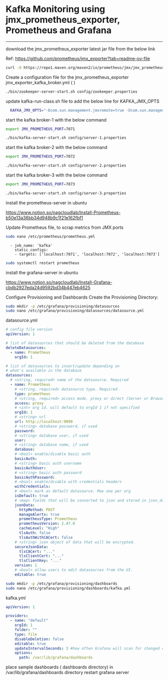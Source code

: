 # Kafka Monitoring using jmx_prometheus_exporter, Prometheus and Grafana

---

download the jmx_prometheus_exporter latest jar file from the below link

Ref: https://github.com/prometheus/jmx_exporter?tab=readme-ov-file

```bash
curl -O https://repo1.maven.org/maven2/io/prometheus/jmx/jmx_prometheus_javaagent/1.0.1/jmx_prometheus_javaagent-1.0.1.jar
```

Create a configuration file for the jmx_prometheus_exporter
jmx_exporter_kafka_broker.yml ( )

<!-- zookeeper -->

```bash
./bin/zookeeper-server-start.sh config/zookeeper.properties
```

update kafka-run-class.sh file to add the below line for KAFKA_JMX_OPTS

```bash
  KAFKA_JMX_OPTS="-Dcom.sun.management.jmxremote=true -Dcom.sun.management.jmxremote.authenticate=false -Dcom.sun.management.jmxremote.ssl=false -Djava.rmi.server.hostname=localhost -Djava.net.preferIPv4Stack=true -javaagent:/home/nag/kafka-monitoring/jmx_prometheus_javaagent-1.0.1.jar=$JMX_PROMETHEUS_PORT:/home/nag/kafka-monitoring/jmx_exporter_kafka_broker.yml"
```

start the kafka broker-1 with the below command

```bash
export JMX_PROMETHEUS_PORT=7071

./bin/kafka-server-start.sh config/server-1.properties
```

start the kafka broker-2 with the below command

```bash
export JMX_PROMETHEUS_PORT=7072

./bin/kafka-server-start.sh config/server-2.properties
```

start the kafka broker-3 with the below command

```bash
export JMX_PROMETHEUS_PORT=7073

./bin/kafka-server-start.sh config/server-3.properties
```

install the prometheus-server in ubuntu

https://www.notion.so/nagcloudlab/Install-Prometheus-b50e13a36bb34d948b9c1f21e162fbf1

Update Prometheus file, to scrap metrics from JMX ports

```bash
sudo nano /etc/prometheus/prometheus.yml
```

```properties
  - job_name: 'kafka'
    static_configs:
    - targets: ['localhost:7071', 'localhost:7072', 'localhost:7073']
```

```bash
sudo systemctl restart prometheus
```

install the grafana-server in ubuntu

https://www.notion.so/nagcloudlab/Install-Grafana-cbdb2927eda24d9592bd34b447eb4625

Configure Provisioning and Dashboards
Create the Provisioning Directory:

```sh
sudo mkdir -p /etc/grafana/provisioning/datasources
sudo nano /etc/grafana/provisioning/datasources/datasource.yml
```

datasource.yml

```yml
# config file version
apiVersion: 1

# list of datasources that should be deleted from the database
deleteDatasources:
  - name: Prometheus
    orgId: 1

# list of datasources to insert/update depending on
# what's available in the database
datasources:
  # <string, required> name of the datasource. Required
  - name: Prometheus
    # <string, required> datasource type. Required
    type: prometheus
    # <string, required> access mode. proxy or direct (Server or Browser in the UI). Required
    access: proxy
    # <int> org id. will default to orgId 1 if not specified
    orgId: 1
    # <string> url
    url: http://localhost:9090
    # <string> database password, if used
    password:
    # <string> database user, if used
    user:
    # <string> database name, if used
    database:
    # <bool> enable/disable basic auth
    basicAuth:
    # <string> basic auth username
    basicAuthUser:
    # <string> basic auth password
    basicAuthPassword:
    # <bool> enable/disable with credentials headers
    withCredentials:
    # <bool> mark as default datasource. Max one per org
    isDefault: true
    # <map> fields that will be converted to json and stored in json_data
    jsonData:
      httpMethod: POST
      manageAlerts: true
      prometheusType: Prometheus
      prometheusVersion: 2.47.0
      cacheLevel: "High"
      tlsAuth: false
      tlsAuthWithCACert: false
    # <string> json object of data that will be encrypted.
    secureJsonData:
      tlsCACert: "..."
      tlsClientCert: "..."
      tlsClientKey: "..."
    version: 1
    # <bool> allow users to edit datasources from the UI.
    editable: true
```

```sh
sudo mkdir -p /etc/grafana/provisioning/dashboards
sudo nano /etc/grafana/provisioning/dashboards/kafka.yml
```

kafka.yml

```yml
apiVersion: 1

providers:
  - name: "default"
    orgId: 1
    folder: ""
    type: file
    disableDeletion: false
    editable: true
    updateIntervalSeconds: 3 #how often Grafana will scan for changed dashboards
    options:
      path: /var/lib/grafana/dashboards
```

place sample dashboards ( dashboards directory) in /var/lib/grafana/dashboards directory
restart grafana server
